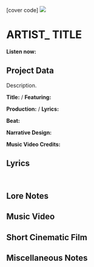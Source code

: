 [cover code] ![](57175019_319474918741616_8502199518755923887_n.jpg)

# ARTIST_ TITLE

**Listen now:** 

## Project Data

Description.

**Title:**  / **Featuring:** 

**Production:**  / **Lyrics:** 

**Beat:**

**Narrative Design:**

**Music Video Credits:**


## Lyrics

```


```

## Lore Notes

## Music Video

## Short Cinematic Film

## Miscellaneous Notes
